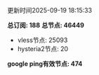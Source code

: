 更新时间2025-09-19 18:15:33

**总订阅: 188**
**总节点: 46449**
- vless节点: 25093
- hysteria2节点: 20

**google ping有效节点: 474**
